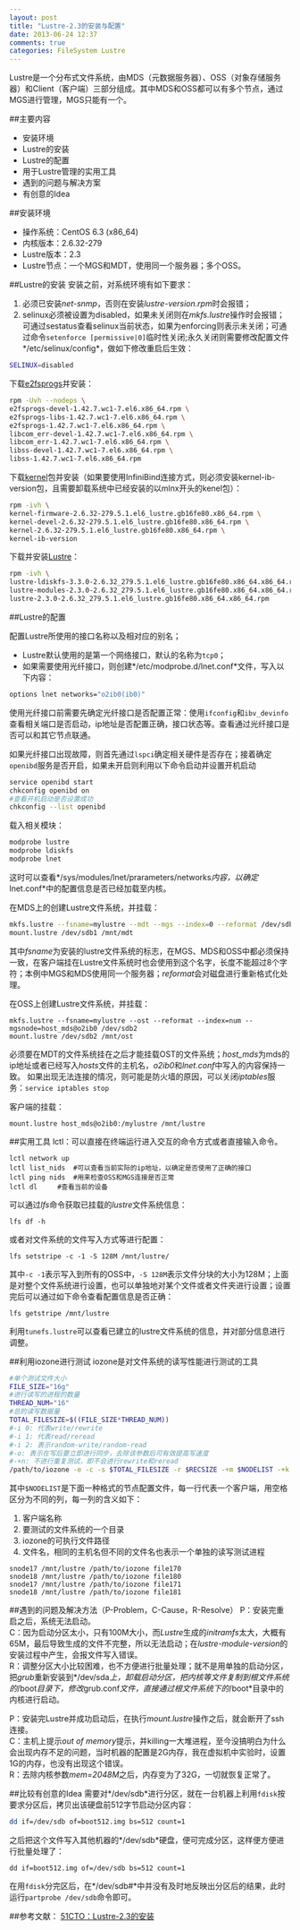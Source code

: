 ```yaml
---
layout: post
title: "Lustre-2.3的安装与配置"
date: 2013-06-24 12:37
comments: true
categories: FileSystem Lustre
---
```

Lustre是一个分布式文件系统，由MDS（元数据服务器）、OSS（对象存储服务器）和Client（客户端）三部分组成。其中MDS和OSS都可以有多个节点，通过MGS进行管理，MGS只能有一个。

##主要内容
* 安装环境  
* Lustre的安装
* Lustre的配置
* 用于Lustre管理的实用工具
* 遇到的问题与解决方案
* 有创意的Idea

<!--more-->

##安装环境
- 操作系统：CentOS 6.3 (x86\_64)
- 内核版本：2.6.32-279
- Lustre版本：2.3
- Lustre节点：一个MGS和MDT，使用同一个服务器；多个OSS。

##Lustre的安装
安装之前，对系统环境有如下要求：   

1. 必须已安装*net-snmp*，否则在安装*lustre-version.rpm*时会报错；
2. selinux必须被设置为disabled，如果未关闭则在*mkfs.lustre*操作时会报错；可通过sestatus查看selinux当前状态，如果为enforcing则表示未关闭；可通过命令`setenforce [permissive|0]`临时性关闭;永久关闭则需要修改配置文件*/etc/selinux/config*，做如下修改重启后生效：

```bash
SELINUX=disabled
```

下载[e2fsprogs](http://downloads.whamcloud.com/public/e2fsprogs/latest/el6/RPMS/x86_64/)并安装：

```bash
rpm -Uvh --nodeps \
e2fsprogs-devel-1.42.7.wc1-7.el6.x86_64.rpm \
e2fsprogs-libs-1.42.7.wc1-7.el6.x86_64.rpm \
e2fsprogs-1.42.7.wc1-7.el6.x86_64.rpm \
libcom_err-devel-1.42.7.wc1-7.el6.x86_64.rpm \
libcom_err-1.42.7.wc1-7.el6.x86_64.rpm \
libss-devel-1.42.7.wc1-7.el6.x86_64.rpm \
libss-1.42.7.wc1-7.el6.x86_64.rpm
```

下载[kernel](http://downloads.whamcloud.com/public/lustre/lustre-2.3.0/el6/server/RPMS/x86_64/)包并安装（如果要使用InfiniBind连接方式，则必须安装kernel-ib-version包，且需要卸载系统中已经安装的以mlnx开头的kenel包）：

```bash
rpm -ivh \
kernel-firmware-2.6.32-279.5.1.el6_lustre.gb16fe80.x86_64.rpm \
kernel-devel-2.6.32-279.5.1.el6_lustre.gb16fe80.x86_64.rpm \
kernel-2.6.32-279.5.1.el6_lustre.gb16fe80.x86_64.rpm \
kernel-ib-version
```

下载并安装[Lustre](http://downloads.whamcloud.com/public/lustre/lustre-2.3.0/el6/server/RPMS/x86_64/)：

```bash
rpm -ivh \
lustre-ldiskfs-3.3.0-2.6.32_279.5.1.el6_lustre.gb16fe80.x86_64.x86_64.rpm \
lustre-modules-2.3.0-2.6.32_279.5.1.el6_lustre.gb16fe80.x86_64.x86_64.rpm \
lustre-2.3.0-2.6.32_279.5.1.el6_lustre.gb16fe80.x86_64.x86_64.rpm
```

##Lustre的配置

配置Lustre所使用的接口名称以及相对应的别名；

- Lustre默认使用的是第一个网络接口，默认的名称为`tcp0`；
- 如果需要使用光纤接口，则创建*/etc/modprobe.d/lnet.conf*文件，写入以下内容：

```bash
options lnet networks="o2ib0(ib0)"
```

使用光纤接口前需要先确定光纤接口是否配置正常：使用`ifconfig`和`ibv_devinfo`查看相关端口是否启动，ip地址是否配置正确，接口状态等。查看通过光纤接口是否可以和其它节点联通。

如果光纤接口出现故障，则首先通过`lspci`确定相关硬件是否存在；接着确定`openibd`服务是否开启，如果未开启则利用以下命令启动并设置开机启动

```bash
service openibd start
chkconfig openibd on
#查看开机启动是否设置成功
chkconfig --list openibd
```

载入相关模块：

```bash
modprobe lustre
modprobe ldiskfs
modprobe lnet
```

这时可以查看*/sys/modules/lnet/prarameters/networks*内容，以确定*lnet.conf*中的配置信息是否已经加载至内核。

在MDS上的创建Lustre文件系统，并挂载：

```bash
mkfs.lustre --fsname=mylustre --mdt --mgs --index=0 --reformat /dev/sdb1
mount.lustre /dev/sdb1 /mnt/mdt
```

其中*fsname*为安装的lustre文件系统的标志，在MGS、MDS和OSS中都必须保持一致，在客户端挂在Lustre文件系统时也会使用到这个名字，长度不能超过8个字符；本例中MGS和MDS使用同一个服务器；*reformat*会对磁盘进行重新格式化处理。

在OSS上创建Lustre文件系统，并挂载：

```
mkfs.lustre --fsname=mylustre --ost --reformat --index=num --mgsnode=host_mds@o2ib0 /dev/sdb2
mount.lustre /dev/sdb2 /mnt/ost
```

必须要在MDT的文件系统挂在之后才能挂载OST的文件系统；*host_mds*为mds的ip地址或者已经写入*hosts*文件的主机名，*o2ib0*和*lnet.conf*中写入的内容保持一致。
如果出现无法连接的情况，则可能是防火墙的原因，可以关闭*iptables*服务：`service iptables stop`

客户端的挂载：

```
mount.lustre host_mds@o2ib0:/mylustre /mnt/lustre
```

##实用工具
lctl：可以直接在终端运行进入交互的命令方式或者直接输入命令。

```
lctl network up
lctl list_nids	#可以查看当前实际的ip地址，以确定是否使用了正确的接口
lctl ping nids	#用来检查OSS和MGS连接是否正常
lctl dl		#查看当前的设备
```

可以通过*lfs*命令获取已挂载的*lustre*文件系统信息：

```
lfs df -h
```

或者对文件系统的文件写入方式等进行配置：

```
lfs setstripe -c -1 -S 128M /mnt/lustre/
```

其中`-c -1`表示写入到所有的OSS中，`-S 128M`表示文件分块的大小为128M；上面是对整个文件系统进行设置，也可以单独地对某个文件或者文件夹进行设置；设置完后可以通过如下命令查看配置信息是否正确：

```
lfs getstripe /mnt/lustre
```

利用`tunefs.lustre`可以查看已建立的lustre文件系统的信息，并对部分信息进行调整。

##利用iozone进行测试
iozone是对文件系统的读写性能进行测试的工具

```bash
#单个测试文件大小
FILE_SIZE="16g"
#进行读写的进程的数量
THREAD_NUM="16"
#总的读写数据量
TOTAL_FILESIZE=$((FILE_SIZE*THREAD_NUM))
#-i 0: 代表write/rewrite
#-i 1: 代表read/reread
#-i 2: 表示random-write/random-read
#-o: 表示在写后要立即进行同步，去除该参数后可有效提高写速度
#-+n: 不进行重复测试，即不会进行rewrite和reread
/path/to/iozone -e -c -s $TOTAL_FILESIZE -r $RECSIZE -+m $NODELIST -+k -i 0 -i 1 -t  $THREAD_NUM -o -w -+n>> $OUTPUTFILE
```

其中`$NODELIST`是下面一种格式的节点配置文件，每一行代表一个客户端，用空格区分为不同的列，每一列的含义如下：

1. 客户端名称
2. 要测试的文件系统的一个目录
3. iozone的可执行文件路径
4. 文件名，相同的主机名但不同的文件名也表示一个单独的读写测试进程

```
snode17 /mnt/lustre /path/to/iozone file170
snode18 /mnt/lustre /path/to/iozone file180
snode17 /mnt/lustre /path/to/iozone file171
snode18 /mnt/lustre /path/to/iozone file181
```

##遇到的问题及解决方法（P-Problem，C-Cause，R-Resolve）
P：安装完重启之后，系统无法启动。  
C：因为启动分区太小，只有100M大小，而*Lustre*生成的*initramfs*太大，大概有65M，最后导致生成的文件不完整，所以无法启动；在*lustre-module-version*的安装过程中产生，会报文件写入错误。  
R：调整分区大小比较困难，也不方便进行批量处理；就不是用单独的启动分区，把*grub*重新安装到*/dev/sda*上，卸载启动分区，把内核等文件复制到根文件系统的*/boot*目录下，修改*grub.conf*文件，直接通过根文件系统下的*/boot*目录中的内核进行启动。  

P：安装完Lustre并成功启动后，在执行*mount.lustre*操作之后，就会断开了ssh连接。  
C：主机上提示*out of memory*提示，并killing一大堆进程，至今没搞明白为什么会出现内存不足的问题，当时机器的配置是2G内存，我在虚拟机中实验时，设置1G的内存，也没有出现这个错误。  
R：去除内核参数*mem=2048M*之后，内存变为了32G，一切就恢复正常了。  

##比较有创意的Idea
需要对*/dev/sdb*进行分区，就在一台机器上利用`fdisk`按要求分区后，拷贝出该硬盘前512字节启动分区内容：

```bash
dd if=/dev/sdb of=boot512.img bs=512 count=1
```

之后把这个文件写入其他机器的*/dev/sdb*硬盘，便可完成分区，这样便方便进行批量处理了：

```
dd if=boot512.img of=/dev/sdb bs=512 count=1
```

在用`fdisk`分完区后，在*/dev/sdb#*中并没有及时地反映出分区后的结果，此时运行`partprobe /dev/sdb`命令即可。

##参考文献：
[51CTO：Lustre-2.3的安装](http://xiaolangit.blog.51cto.com/3343422/1195060)
